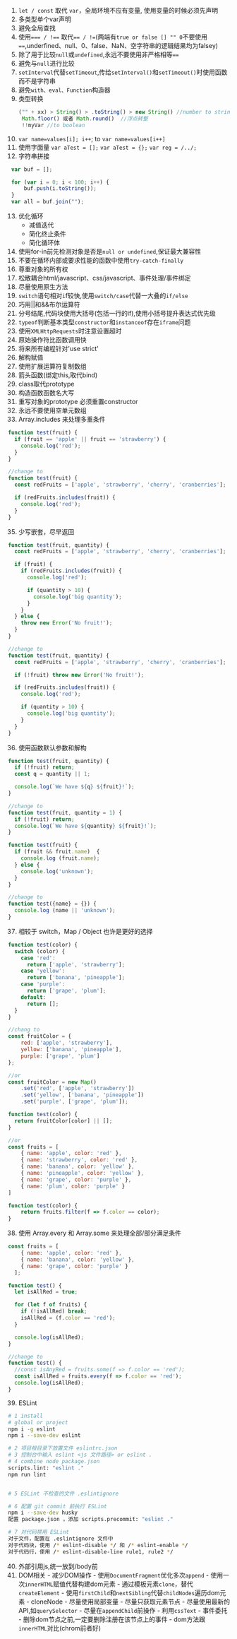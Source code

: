 1. `let / const` 取代 `var`，全局环境不应有变量, 使用变量的时候必须先声明
2. 多类型单个var声明
3. 避免全局查找
4. 使用`=== / !==` 取代`== / !=`(两端有`true or false [] "" 0`不要使用`==`,underfined、null、0、false、NaN、空字符串的逻辑结果均为falsey)
5. 除了用于比较`null`或`undefined`,永远不要使用非严格相等`==`
6. 避免与`null`进行比较
7. `setInterval`代替`setTimeout`,传给`setInterval()`和`setTimeout()`时使用函数而不是字符串
8. 避免`with、eval、Function`构造器
9. 类型转换
   ```javascript
   ("" + xx) > String() > .toString() > new String() //number to string
    Math.floor() 或者 Math.round()  //浮点转整
    !!myVar //to boolean
   ```
10. `var name=values[i]; i++`; to `var name=values[i++]`
11. 使用字面量 `var aTest = [];`   `var aTest = {};`  `var reg = /../;`
12. 字符串拼接
   ```javascript
    var buf = [];

    for (var i = 0; i < 100; i++) {
        buf.push(i.toString());
    }
    var all = buf.join("");

   ```
13. 优化循环
    - 减值迭代
    - 简化终止条件
    - 简化循环体
14. 使用for-in前先检测对象是否是`null or undefined`,保证最大兼容性
15. 不要在循环内部或要求性能的函数中使用`try-catch-finally`
16. 尊重对象的所有权
17. 松散耦合html/javascript、css/javascript、事件处理/事件绑定
18. 尽量使用原生方法
19. `switch`语句相对`i`f较快,使用`switch/case`代替一大叠的`if/else`
20. 巧用||和&&布尔运算符
21. 分号结尾,代码块使用大括号(包括一行的if),使用小括号提升表达式优先级
22. `typeof`判断基本类型`constructor`和`instanceof`存在`iframe`问题
23. 使用`XMLHttpRequests`时注意设置超时
24. 原始操作符比函数调用快
25. 将来所有编程针对'use strict'
26. 解构赋值
27. 使用扩展运算符复制数组
28. 箭头函数(绑定this,取代bind)
29. class取代prototype
30. 构造函数函数名大写
31. 重写对象的prototype 必须重置constructor
32. 永远不要使用空单元数组
33. Array.includes 来处理多重条件
```javascript
function test(fruit) {
  if (fruit == 'apple' || fruit == 'strawberry') {
    console.log('red');
  }
}

//change to
function test(fruit) {
  const redFruits = ['apple', 'strawberry', 'cherry', 'cranberries'];

  if (redFruits.includes(fruit)) {
    console.log('red');
  }
}
```
35. 少写嵌套，尽早返回
```javascript
function test(fruit, quantity) {
  const redFruits = ['apple', 'strawberry', 'cherry', 'cranberries'];

  if (fruit) {
    if (redFruits.includes(fruit)) {
      console.log('red');

      if (quantity > 10) {
        console.log('big quantity');
      }
    }
  } else {
    throw new Error('No fruit!');
  }
}

//change to
function test(fruit, quantity) {
  const redFruits = ['apple', 'strawberry', 'cherry', 'cranberries'];

  if (!fruit) throw new Error('No fruit!');

  if (redFruits.includes(fruit)) {
    console.log('red');

    if (quantity > 10) {
      console.log('big quantity');
    }
  }
}
```
36. 使用函数默认参数和解构
```javascript
function test(fruit, quantity) {
  if (!fruit) return;
  const q = quantity || 1;

  console.log(`We have ${q} ${fruit}!`);
}

//change to
function test(fruit, quantity = 1) {
  if (!fruit) return;
  console.log(`We have ${quantity} ${fruit}!`);
}
```

```javascript
function test(fruit) {
  if (fruit && fruit.name)  {
    console.log (fruit.name);
  } else {
    console.log('unknown');
  }
}

//change to
function test({name} = {}) {
  console.log (name || 'unknown');
}

```
37. 相较于 switch，Map / Object 也许是更好的选择
```javascript
function test(color) {
  switch (color) {
    case 'red':
      return ['apple', 'strawberry'];
    case 'yellow':
      return ['banana', 'pineapple'];
    case 'purple':
      return ['grape', 'plum'];
    default:
      return [];
  }
}

//chang to
const fruitColor = {
    red: ['apple', 'strawberry'],
    yellow: ['banana', 'pineapple'],
    purple: ['grape', 'plum']
};

//or
const fruitColor = new Map()
    .set('red', ['apple', 'strawberry'])
    .set('yellow', ['banana', 'pineapple'])
    .set('purple', ['grape', 'plum']);

function test(color) {
  return fruitColor[color] || [];
}

//or
const fruits = [
    { name: 'apple', color: 'red' },
    { name: 'strawberry', color: 'red' },
    { name: 'banana', color: 'yellow' },
    { name: 'pineapple', color: 'yellow' },
    { name: 'grape', color: 'purple' },
    { name: 'plum', color: 'purple' }
]

function test(color) {
    return fruits.filter(f => f.color == color);
}
```
38. 使用 Array.every 和 Array.some 来处理全部/部分满足条件
```javascript
const fruits = [
    { name: 'apple', color: 'red' },
    { name: 'banana', color: 'yellow' },
    { name: 'grape', color: 'purple' }
  ];

function test() {
  let isAllRed = true;

  for (let f of fruits) {
    if (!isAllRed) break;
    isAllRed = (f.color == 'red');
  }

  console.log(isAllRed);
}

//change to
function test() {
  //const isAnyRed = fruits.some(f => f.color == 'red');
  const isAllRed = fruits.every(f => f.color == 'red');
  console.log(isAllRed);
}
```
39. ESLint
```bash
# 1 install
# global or project
npm i -g eslint
npm i --save-dev eslint

# 2 项目根目录下放置文件 eslintrc.json
# 3 控制台中输入 eslint <js 文件路径> or eslint .
# 4 combine node package.json
scripts.lint: "eslint ."
npm run lint


# 5 ESLint 不检查的文件 .eslintignore

# 6 配置 git commit 前执行 ESLint
npm i --save-dev husky
配置 package.json ，添加 scripts.precommit: "eslint ."

# 7 对代码禁用 ESLint
对于文件，配置在 .eslintignore 文件中
对于代码块，使用 /* eslint-disable */ 和 /* eslint-enable */
对于代码行，使用 /* eslint-disable-line rule1, rule2 */
```
40. 外部引用js,统一放到/body前
41. DOM相关
        - 减少DOM操作
        - 使用`DocumentFragment`优化多次`append`
        - 使用一次`innerHTML`赋值代替构建dom元素
        - 通过模板元素`clone`，替代`createElement`
        - 使用`firstChild`和`nextSibling`代替`childNodes`遍历dom元素
        - cloneNode
        - 尽量使用局部变量
        - 尽量只获取元素节点
        - 尽量使用最新的API,如`querySelector`
        - 尽量在`appendChild`前操作
        - 利用`cssText`
        - 事件委托
        - 删除dom节点之前,一定要删除注册在该节点上的事件
        - dom方法跟`innerHTML`对比(chrom前者好)